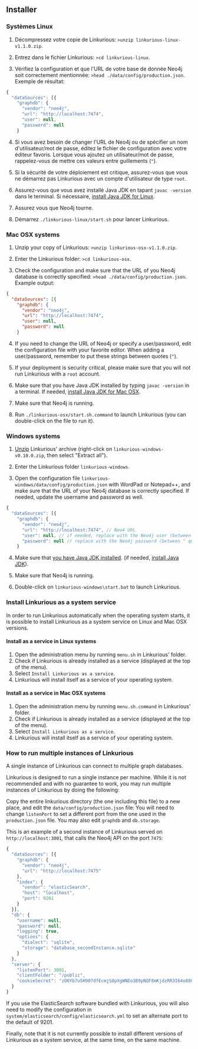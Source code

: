 ## Installer

### Systèmes Linux

1. Décompressez votre copie de Linkurious:
`>unzip linkurious-linux-v1.1.0.zip`.

2. Entrez dans le fichier Linkurious: `>cd linkurious-linux`.

3. Vérifiez la configuration et que l'URL de votre base de donnée Neo4j soit correctement mentionnée: `>head ./data/config/production.json`. Exemple de résultat:
```JavaScript
{
  "dataSources": [{
    "graphdb": {
      "vendor": "neo4j",
      "url": "http://localhost:7474",
      "user": null,
      "password": null
    }
```

4. Si vous avez besoin de changer l'URL de Neo4j ou de spécifier un nom d'utilisateur/mot de passe, éditez le fichier de configuration avec votre éditeur favoris. Lorsque vous ajoutez un utilisateur/mot de passe, rappelez-vous de mettre ces valeurs entre guillements (`"`).

5. Si la sécurité de votre déploiement est critique, assurez-vous que vous ne démarrez pas Linkurious avec un compte d'utilisateur de type `root`.

6. Assurez-vous que vous avez installé Java JDK en tapant `javac -version` dans le terminal. Si nécessaire, [install Java JDK for Linux](https://docs.oracle.com/javase/7/docs/webnotes/install/linux/linux-jdk.html).

7. Assurez vous que Neo4j tourne.

8. Démarrez `./linkurious-linux/start.sh` pour lancer Linkurious.

### Mac OSX systems

1. Unzip your copy of Linkurious:
`>unzip linkurious-osx-v1.1.0.zip`.

2. Enter the Linkurious folder: `>cd linkurious-osx`.

3. Check the configuration and make sure that the URL of you Neo4j database is correctly specified: `>head ./data/config/production.json`. Example output:
```JSON
{
  "dataSources": [{
    "graphdb": {
      "vendor": "neo4j",
      "url": "http://localhost:7474",
      "user": null,
      "password": null
    }
```

4. If you need to change the URL of Neo4j or specify a user/password, edit the configuration file with your favorite editor. When adding a user/password, remember to put these strings between quotes (`"`).

5. If your deployment is security critical, please make sure that you will not run Linkurious with a `root` account.

6. Make sure that you have Java JDK installed by typing `javac -version` in a terminal. If needed, [install Java JDK for Mac OSX](http://docs.oracle.com/javase/7/docs/webnotes/install/mac/mac-jdk.html).

7. Make sure that Neo4j is running.

8. Run `./linkurious-osx/start.sh.command` to launch Linkurious (you can double-click on the file to run it).

### Windows systems

1. [Unzip](http://customize.org/help/How_To_Unzip_A_File) Linkurious' archive (right-click on `linkurious-windows-v0.10.0.zip`, then select "Extract all").

2. Enter the Linkurious folder `linkurious-windows`.

3. Open the configuration file `linkurious-windows/data/config/production.json` with WordPad or Notepad++, and make sure that the URL of your Neo4j database is correctly specified. If needed, update the username and password as well.
```JavaScript
{
  "dataSources": [{
    "graphdb": {
      "vendor": "neo4j",
      "url": "http://localhost:7474", // Neo4 URL
      "user": null, // if needed, replace with the Neo4j user (between " quotes) 
      "password": null // replace with the Neo4j password (between " quotes) 
    }
```

4. Make sure that [you have Java JDK installed](https://www.java.com/en/download/help/version_manual.xml). (if needed, [install Java JDK](http://docs.oracle.com/cd/E19182-01/820-7851/inst_cli_jdk_javahome_t/index.html)).

5. Make sure that Neo4j is running.

6. Double-click on `linkurious-windows\start.bat` to launch Linkurious.


### Install Linkurious as a system service

In order to run Linkurious automatically when the operating system starts, it is possible to install Linkurious as a system service on Linux and Mac OSX versions.

#### Install as a service in Linux systems

1. Open the administration menu by running `menu.sh` in Linkurious' folder.
2. Check if Linkurious is already installed as a service (displayed at the top of the menu).
3. Select `Install Linkurious as a service`.
4. Linkurious will install itself as a service of your operating system.

#### Install as a service in Mac OSX systems

1. Open the administration menu by running `menu.sh.command` in Linkurious' folder.
2. Check if Linkurious is already installed as a service (displayed at the top of the menu).
3. Select `Install Linkurious as a service`.
4. Linkurious will install itself as a service of your operating system.

### How to run multiple instances of Linkurious

<div class="alert alert-info">
  A single instance of Linkurious can connect to multiple graph databases.
</div>

Linkurious is designed to run a single instance per machine.
While it is not recommended and with no guarantee to work, you may run multiple instances of Linkurious by doing the following:

Copy the entire linkurious directory (the one including this file) to a new place, and edit the `data/config/production.json` file:
You will need to change ``listenPort`` to set a different port from the one used in the `production.json` file. You may also edit `graphdb` and `db.storage`.

This is an example of a second instance of Linkurious served on `http://localhost:3001`, that calls the Neo4j API on the port `7475`:

```JavaScript
{
  "dataSources": [{
    "graphdb": {
      "vendor": "neo4j",
      "url": "http://localhost:7475"
    },
    "index": {
      "vendor": "elasticSearch",
      "host": "localhost",
      "port": 9201
    }
  }],
  "db": {
    "username": null,
    "password": null,
    "logging": true,
    "options": {
      "dialect": "sqlite",
      "storage": "database_secondInstance.sqlite"
    }
  },
  "server": {
    "listenPort": 3001,
    "clientFolder": "/public",
    "cookieSecret": "zO6Yb7u5H907dfEcmjS8pXgWNEo3B9pNQF8mKjdzRR3I64o88GrGLWEjqNq1Yx5"
  }
}
```

If you use the ElasticSearch software bundled with Linkurious, you will also need to modify the configuration in `system/elasticsearch/config/elasticsearch.yml` to set an alternate port to the default of 9201.

Finally, note that it is not currently possible to install different versions of Linkurious as a system service, at the same time, on the same machine.
